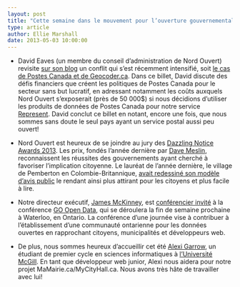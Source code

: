 ```yaml
---
layout: post
title: "Cette semaine dans le mouvement pour l’ouverture gouvernementale..."
type: article
author: Ellie Marshall
date: 2013-05-03 10:00:00
---
```

- David Eaves (un membre du conseil d’administration de Nord Ouvert) revisite [sur son blog](http://eaves.ca/2013/04/25/canada-post-and-the-war-on-open-data-innovation-common-sense-continued-sadly/) un conflit qui s’est récemment intensifié, soit [le cas de Postes Canada et de Geocoder.ca](http://eaves.ca/2012/04/25/canada-posts-war-on-the-21st-century-innovation-productivity). Dans ce billet, David discute des défis financiers que créent les politiques de Postes Canada pour le secteur sans but lucratif, en adressant notamment les coûts auxquels Nord Ouvert s’exposerait (près de 50 000$) si nous décidions d’utiliser les produits de données de Postes Canada pour notre service [Represent](http://represent.opennorth.ca). David conclut ce billet en notant, encore une fois, que nous sommes sans doute le seul pays ayant un service postal aussi peu ouvert!

- Nord Ouvert est heureux de se joindre au jury des [Dazzling Notice Awards 2013](http://www.dazzleawards.ca/). Les prix, fondés l’année dernière par [Dave Meslin](http://www.tedxtoronto.com/speakers/dave-meslin/), reconnaissent les réussites des gouvernements ayant cherché à favoriser l’implication citoyenne. Le lauréat de l’année dernière, le village de Pemberton en Colombie-Britannique, [avait redessiné son modèle d’avis public](http://news.nationalpost.com/2012/07/31/pemberton/) le rendant ainsi plus attirant pour les citoyens et plus facile à lire. 

- Notre directeur exécutif, [James McKinney](http://nordouvert.ca/equipe/), est [conférencier invité](http://go-opendata.ca/schedule/list/#featured-speaker) à la conférence [GO Open Data](http://go-opendata.ca/), qui se déroulera la fin de semaine prochaine à Waterloo, en Ontario. La conférence d’une journée vise à contribuer à l’établissement d’une communauté ontarienne pour les données ouvertes en rapprochant citoyens, municipalités et développeurs web. 

- De plus, nous sommes heureux d’accueillir cet été [Alexi Garrow](https://github.com/AGarrow), un étudiant de premier cycle en sciences informatiques à [l’Université McGill](http://www.cs.mcgill.ca). En tant que développeur web junior, Alexi nous aidera pour notre projet MaMairie.ca/MyCityHall.ca. Nous avons très hâte de travailler avec lui!